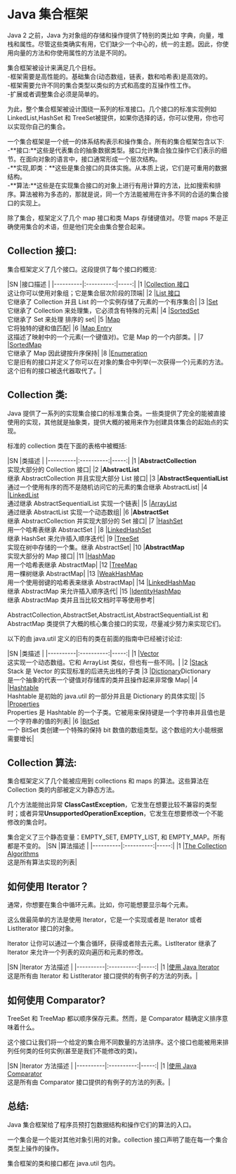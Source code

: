 # Java 集合框架  
Java 2 之前，Java 为对象组的存储和操作提供了特别的类比如 字典，向量，堆栈和属性。尽管这些类确实有用，它们缺少一个中心的，统一的主题。因此，你使用向量的方法和你使用属性的方法是不同的。  

集合框架被设计来满足几个目标。  
-框架需要是高性能的。基础集合(动态数组，链表，数和哈希表)是高效的。  
-框架需要允许不同的集合类型以类似的方式和高度的互操作性工作。  
-扩展或者调整集合必须是简单的。  

为此，整个集合框架被设计围绕一系列的标准接口。几个接口的标准实现例如 LinkedList,HashSet 和 TreeSet被提供，如果你选择的话，你可以使用，你也可以实现你自己的集合。  

一个集合框架是一个统一的体系结构表示和操作集合。所有的集合框架包含以下:  
-**接口:**这些是代表集合的抽象数据类型。接口允许集合独立操作它们表示的细节。在面向对象的语言中，接口通常形成一个层次结构。  
-**实现,即类：**这些是集合接口的具体实施。从本质上说，它们是可重用的数据结构。  
-**算法:**这些是在实现集合接口的对象上进行有用计算的方法，比如搜索和排序。算法被称为多态的，那就是说，同一个方法能被用在许多不同的合适的集合接口的实现上。  

除了集合，框架定义了几个 map 接口和类 Maps 存储键值对。尽管 maps 不是正确使用集合的术语，但是他们完全由集合整合起来。  

## Collection 接口:
集合框架定义了几个接口。这段提供了每个接口的概览:  

|SN      |接口描述   |
|----------|:----------:|-----:|
|1 |[Collection 接口](http://www.tutorialspoint.com/java/java_collection_interface.htm)<br> 这让你可以使用对象组；它是集合层次阶段的顶端|
|2 |[List 接口](http://www.tutorialspoint.com/java/java_list_interface.htm)<br> 它继承了 Collection 并且 List 的一个实例存储了元素的一个有序集合|
|3 |[Set](http://www.tutorialspoint.com/java/java_set_interface.htm)<br> 它继承了 Collection 来处理集，它必须含有特殊的元素|
|4 |[SortedSet](http://www.tutorialspoint.com/java/java_sortedset_interface.htm)<br> 它继承了 Set 来处理 排序的 set|
|5 |[Map](http://www.tutorialspoint.com/java/java_map_interface.htm)<br> 它将独特的键和值匹配|
|6 |[Map Entry](http://www.tutorialspoint.com/java/java_mapentry_interface.htm)<br> 这描述了映射中的一个元素(一个键值对)。它是 Map 的一个内部类。|
|7 |[SortedMap](http://www.tutorialspoint.com/java/java_sortedmap_interface.htm)<br> 它继承了 Map 因此键按升序保持|
|8 |[Enumeration](http://www.tutorialspoint.com/java/java_enumeration_interface.htm)<br> 它是旧有的接口并定义了你可以在对象的集合中列举(一次获得一个)元素的方法。这个旧有的接口被迭代器取代了。|
    

## Collection 类:
Java 提供了一系列的实现集合接口的标准集合类。一些类提供了完全的能被直接使用的实现，其他就是抽象类，提供大概的被用来作为创建具体集合的起始点的实现。  

标准的 collection 类在下面的表格中被概括:  

|SN      |类描述   |
|----------|:----------:|-----:|
|1 |**AbstractCollection**<br> 实现大部分的 Collection 接口|
|2 |**AbstractList**<br> 继承 AbstractCollection 并且实现大部分 List 接口|
|3 |**AbstractSequentialList**<br>  通过一个使用有序的而不是随机访问它的元素的集合继承  AbstractList|
|4 |[LinkedList](http://www.tutorialspoint.com/java/java_linkedlist_class.htm)<br> 通过继承 AbstractSequentialList 实现一个链表|
|5 |[ArrayList](http://www.tutorialspoint.com/java/java_arraylist_class.htm) <br> 通过继承 AbstractList 实现一个动态数组|
|6 |**AbstractSet**<br> 继承 AbstractCollection 并实现大部分的 Set 接口|
|7 |[HashSet](http://www.tutorialspoint.com/java/java_hashset_class.htm)<br> 用一个哈希表继承 AbstractSet |
|8 |[LinkedHashSet](http://www.tutorialspoint.com/java/java_linkedhashset_class.htm)<br> 继承 HashSet 来允许插入顺序迭代|
|9 |[TreeSet](http://www.tutorialspoint.com/java/java_treeset_class.htm)<br> 实现在树中存储的一个集。继承 AbstractSet|
|10 |**AbstractMap**<br> 实现大部分的 Map 接口|
|11 |[HashMap](http://www.tutorialspoint.com/java/java_hashmap_class.htm)<br> 用一个哈希表继承 AbstractMap|
|12 |[TreeMap](http://www.tutorialspoint.com/java/java_treemap_class.htm)<br> 用一棵树继承 AbstractMap|
|13 |[WeakHashMap](http://www.tutorialspoint.com/java/java_weakhashmap_class.htm)<br> 用一个使用弱键的哈希表来继承 AbstractMap|
|14 |[LinkedHashMap](http://www.tutorialspoint.com/java/java_linkedhashmap_class.htm)<br> 继承 AbstractMap 来允许插入顺序迭代|
|15 |[IdentityHashMap](http://www.tutorialspoint.com/java/java_identityhashmap_class.htm)<br> 继承 AbstractMap 类并且当比较文档时平等使用参考|

AbstractCollection,AbstractSet,AbstractList,AbstractSequentialList 和 AbstractMap 类提供了大概的核心集合接口的实现，尽量减少努力来实现它们。  

以下的由 java.util 定义的旧有的类在前面的指南中已经被讨论过: 

|SN      |类描述   |
|----------|:----------:|-----:|
|1 |[Vector](http://www.tutorialspoint.com/java/java_vector_class.htm)<br> 这实现一个动态数组。它和 ArrayList 类似，但也有一些不同。|
|2 |[Stack](http://www.tutorialspoint.com/java/java_stack_class.htm)<br> Stack 是 Vector 的实现标准的后进先出栈的子类
|3 |[Dictionary](http://www.tutorialspoint.com/java/java_dictionary_class.htm)Dictionary<br>  是一个抽象的代表一个键值对存储库的类并且操作起来非常像 Map|
|4 |[Hashtable](http://www.tutorialspoint.com/java/java_hashtable_class.htm)<br> Hashtable 是初始的 java.util 的一部分并且是 Dictionary 的具体实现|
|5 |[Properties](http://www.tutorialspoint.com/java/java_properties_class.htm)<br> Properties 是 Hashtable 的一个子类。它被用来保持键是一个字符串并且值也是一个字符串的值的列表|
|6 |[BitSet](http://www.tutorialspoint.com/java/java_bitset_class.htm)<br> 一个 BitSet 类创建一个特殊的保持 bit 数值的数组类型。这个数组的大小能根据需要增长|

## Collection 算法:
集合框架定义了几个能被应用到 collections 和 maps 的算法。这些算法在 Collection 类的内部被定义为静态方法。  

几个方法能抛出异常 **ClassCastException**，它发生在想要比较不兼容的类型时；或者异常**UnsupportedOperationException**，它发生在想要修改一个不能修改的集合时。  

集合定义了三个静态变量：EMPTY_SET, EMPTY_LIST, 和 EMPTY_MAP。所有都是不变的。
|SN      |算法描述   |
|----------|:----------:|-----:|
|1 |[The Collection Algorithms](http://www.tutorialspoint.com/java/java_collection_algorithms.htm)<br> 这是所有算法实现的列表|

## 如何使用 Iterator？
通常，你想要在集合中循环元素。比如，你可能想要显示每个元素。  

这么做最简单的方法是使用 Iterator，它是一个实现或者是 Iterator 或者 ListIterator 接口的对象。  

Iterator 让你可以通过一个集合循环，获得或者除去元素。ListIterator 继承了 Iterator 来允许一个列表的双向遍历和元素的修改。  

|SN      |Iterator 方法描述   |
|----------|:----------:|-----:|
|1 |[使用 Java Iterator](http://www.tutorialspoint.com/java/java_using_iterator.htm)<br> 这是所有由 Iterator 和 ListIterator 接口提供的有例子的方法的列表。|

## 如何使用 Comparator?
TreeSet 和 TreeMap 都以顺序保存元素。然而，是 Comparator 精确定义排序意味着什么。  

这个接口让我们将一个给定的集合用不同数量的方法排序。这个接口也能被用来排列任何类的任何实例(甚至是我们不能修改的类)。  

|SN      |Iterator 方法描述   |
|----------|:----------:|-----:|
|1 |[使用 Java Comparator](http://www.tutorialspoint.com/java/java_using_comparator.htm)<br> 这是所有由 Comparator 接口提供的有例子的方法的列表。|

## 总结:
Java 集合框架给了程序员预打包数据结构和操作它们的算法的入口。  

一个集合是一个能对其他对象引用的对象。collection 接口声明了能在每一个集合类型上操作的操作。  

集合框架的类和接口都在 java.util 包内。



